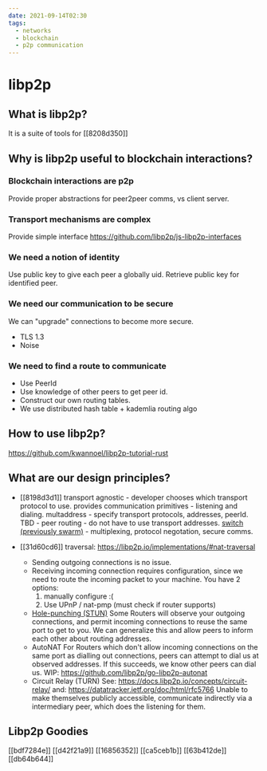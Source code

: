 ```yaml
---
date: 2021-09-14T02:30
tags: 
  - networks
  - blockchain
  - p2p communication
---
```


# libp2p

## What is libp2p?

It is a suite of tools for [[8208d350]] 

## Why is libp2p useful to blockchain interactions?

### Blockchain interactions are p2p

Provide proper abstractions for peer2peer comms, vs client server.

### Transport mechanisms are complex

Provide simple interface
https://github.com/libp2p/js-libp2p-interfaces

### We need a notion of identity

Use public key to give each peer a globally uid.
Retrieve public key for identified peer.

### We need our communication to be secure

We can "upgrade" connections to become more secure.
- TLS 1.3
- Noise

### We need to find a route to communicate

- Use PeerId
- Use knowledge of other peers to get peer id.
- Construct our own routing tables.
- We use distributed hash table + kademlia routing algo

## How to use libp2p? 

https://github.com/kwannoel/libp2p-tutorial-rust

## What are our design principles?

- [[8198d3d1]]
  transport agnostic - developer chooses which transport protocol to use.
  provides communication primitives - listening and dialing.
  multaddress - specify transport protocols, addresses, peerId.
  TBD - peer routing - do not have to use transport addresses.
  [switch (previously swarm)](https://docs.libp2p.io/reference/glossary/#switch) - multiplexing, protocol negotation, secure comms.

- [[31d60cd6]] traversal: https://libp2p.io/implementations/#nat-traversal
  - Sending outgoing connections is no issue.
  - Receiving incoming connection requires configuration,
    since we need to route the incoming packet to your machine.
    You have 2 options:
    1. manually configure :(
    2. Use UPnP / nat-pmp (must check if router supports)
  - [Hole-punching (STUN)](https://en.wikipedia.org/wiki/STUN)
    Some Routers will observe your outgoing connections,
    and permit incoming connections to reuse the same port to get to you.
    We can generalize this and allow peers to inform each other about
    routing addresses.
  - AutoNAT
    For Routers which don't allow incoming connections on the same port as dialling out connections,
    peers can attempt to dial us at observed addresses.
    If this succeeds, we know other peers can dial us.
    WIP: https://github.com/libp2p/go-libp2p-autonat
  - Circuit Relay (TURN)
    See: https://docs.libp2p.io/concepts/circuit-relay/
    and: https://datatracker.ietf.org/doc/html/rfc5766
    Unable to make themselves publicly accessible,
    communicate indirectly via a intermediary peer,
    which does the listening for them.
    
## Libp2p Goodies
    
[[bdf7284e]]
[[d42f21a9]]
[[16856352]]
[[ca5ceb1b]]
[[63b412de]]
[[db64b644]]
